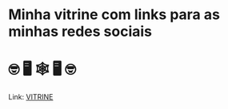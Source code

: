 # Minha vitrine com links para as minhas redes sociais

# 🤓 🖥️ 🕸️ 🖥️ 🤓

Link: <a href="https://minha-vitrine-mu.vercel.app/" target="_blank">VITRINE</a>

